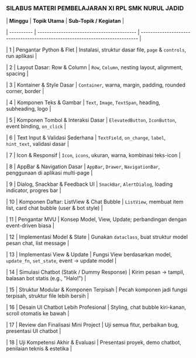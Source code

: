 ### SILABUS MATERI PEMBELAJARAN XI RPL SMK NURUL JADID

| **Minggu** | **Topik Utama** | **Sub-Topik / Kegiatan** |

| ---------- | ------------------------------------------ | ----------------------------------------------------------------------------- |

| 1 | Pengantar Python & Flet | Instalasi, struktur dasar file, `page` & `controls`, run aplikasi |

| 2 | Layout Dasar: Row & Column | `Row`, `Column`, nesting layout, alignment, spacing |

| 3 | Kontainer & Style Dasar | `Container`, warna, margin, padding, rounded corner, border |

| 4 | Komponen Teks & Gambar | `Text`, `Image`, `TextSpan`, heading, subheading, logo |

| 5 | Komponen Tombol & Interaksi Dasar | `ElevatedButton`, `IconButton`, event binding, `on_click` |

| 6 | Text Input & Validasi Sederhana | `TextField`, `on_change`, `label`, `hint_text`, validasi dasar |

| 7 | Icon & Responsif | `Icon`, `icons`, ukuran, warna, kombinasi teks-icon |

| 8 | AppBar & Navigation Dasar | `AppBar`, `Drawer`, `NavigationBar`, penggunaan di aplikasi multi-page |

| 9 | Dialog, Snackbar & Feedback UI | `SnackBar`, `AlertDialog`, loading indicator, progres bar |

| 10 | Komponen Daftar: ListView & Chat Bubble | `ListView`, membuat item list, card chat bubble (user & bot style) |

| 11 | Pengantar MVU | Konsep Model, View, Update; perbandingan dengan event-driven biasa |

| 12 | Implementasi Model & State | Gunakan `dataclass`, buat struktur model pesan chat, list message |

| 13 | Implementasi View & Update | Fungsi View berdasarkan model, `update_fn`, `set_state`, event → update model |

| 14 | Simulasi Chatbot (Statik / Dummy Response) | Kirim pesan → tampil, balasan bot statis (e.g., "Halo!") |

| 15 | Struktur Modular & Komponen Terpisah | Pecah komponen jadi fungsi terpisah, struktur file lebih bersih |

| 16 | Desain UI Chatbot Lebih Profesional | Styling, chat bubble kiri-kanan, scroll otomatis ke bawah |

| 17 | Review dan Finalisasi Mini Project | Uji semua fitur, perbaikan bug, presentasi UI chatbot |

| 18 | Uji Kompetensi Akhir & Evaluasi | Presentasi proyek, demo chatbot, penilaian teknis & estetika |
